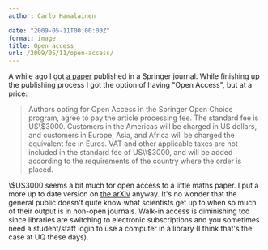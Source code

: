 ```yaml
---
author: Carlo Hamalainen

date: "2009-05-11T00:00:00Z"
format: image
title: Open access
url: /2009/05/11/open-access/
---
```

A while ago I got [a paper](http://www.springerlink.com/content/g777mm0g3h371225/) published in a Springer journal. While finishing up the publishing process I got the option of having "Open Access", but at a price: 

> Authors opting for Open Access in the Springer Open Choice program, agree to pay the article processing fee. The standard fee is US\\$3000.  Customers in the Americas will be charged in US dollars, and customers in Europe, Asia, and Africa will be charged the equivalent fee in Euros.  VAT and other applicable taxes are not included in the standard fee of US\\$3000, and will be added according to the requirements of the country where the order is placed.

\\$US3000 seems a bit much for open access to a little maths paper. I put a more up to date version on [the arXiv](http://arxiv.org/abs/0710.0938) anyway. It's no wonder that the general public doesn't quite know what scientists get up to when so much of their output is in non-open journals. Walk-in access is diminishing too since libraries are switching to electronic subscriptions and you sometimes need a student/staff login to use a computer in a library (I think that's the case at UQ these days).
